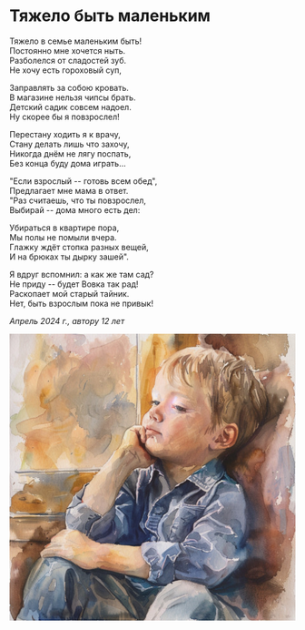 # Тяжело быть маленьким

Тяжело в семье маленьким быть!  
Постоянно мне хочется ныть.  
Разболелся от сладостей зуб.  
Не хочу есть гороховый суп,

Заправлять за собою кровать.  
В магазине нельзя чипсы брать.  
Детский садик совсем надоел.  
Ну скорее бы я повзрослел!

Перестану ходить я к врачу,  
Стану делать лишь что захочу,   
Никогда днём не лягу поспать,  
Без конца буду дома играть...

"Если взрослый -- готовь всем обед",  
Предлагает мне мама в ответ.  
"Раз считаешь, что ты повзрослел,  
Выбирай -- дома много есть дел:

Убираться в квартире пора,  
Мы полы не помыли вчера.  
Глажку ждёт стопка разных вещей,  
И на брюках ты дырку зашей".

Я вдруг вспомнил: а как же там сад?  
Не приду -- будет Вовка так рад!  
Раскопает мой старый тайник.  
Нет, быть взрослым пока не привык!

*Апрель 2024 г., автору 12 лет*

![Тяжело быть маленьким](../images/being-small.jpg)
